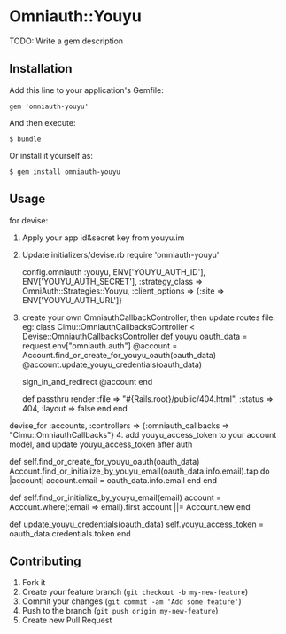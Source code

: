 # Omniauth::Youyu

TODO: Write a gem description

## Installation

Add this line to your application's Gemfile:

    gem 'omniauth-youyu'

And then execute:

    $ bundle

Or install it yourself as:

    $ gem install omniauth-youyu

## Usage

for devise:

1. Apply your app id&secret key from youyu.im
2. Update initializers/devise.rb
    require 'omniauth-youyu'

    config.omniauth :youyu,  ENV['YOUYU_AUTH_ID'], ENV['YOUYU_AUTH_SECRET'], :strategy_class => OmniAuth::Strategies::Youyu, :client_options =>  {:site => ENV['YOUYU_AUTH_URL']}
3. create your own OmniauthCallbackController, then update routes file.
  eg:
  class Cimu::OmniauthCallbacksController < Devise::OmniauthCallbacksController
    def youyu
      oauth_data = request.env["omniauth.auth"]
      @account = Account.find_or_create_for_youyu_oauth(oauth_data)
      @account.update_youyu_credentials(oauth_data)

      sign_in_and_redirect @account
    end

    def passthru
     render :file => "#{Rails.root}/public/404.html", :status => 404, :layout => false
    end
  end

  devise_for :accounts, :controllers => {:omniauth_callbacks => "Cimu::OmniauthCallbacks"}
4. add youyu_access_token to your account model, and update youyu_access_token after auth

  def self.find_or_create_for_youyu_oauth(oauth_data)
    Account.find_or_initialize_by_youyu_email(oauth_data.info.email).tap do |account|
      account.email = oauth_data.info.email
    end
  end

  def self.find_or_initialize_by_youyu_email(email)
    account = Account.where(:email => email).first
    account ||= Account.new
  end

  def update_youyu_credentials(oauth_data)
    self.youyu_access_token = oauth_data.credentials.token
  end


## Contributing

1. Fork it
2. Create your feature branch (`git checkout -b my-new-feature`)
3. Commit your changes (`git commit -am 'Add some feature'`)
4. Push to the branch (`git push origin my-new-feature`)
5. Create new Pull Request
